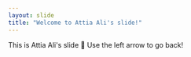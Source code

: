 ```yaml
---
layout: slide
title: "Welcome to Attia Ali's slide!"
---
```

This is Attia Ali's slide :tada:
Use the left arrow to go back!
